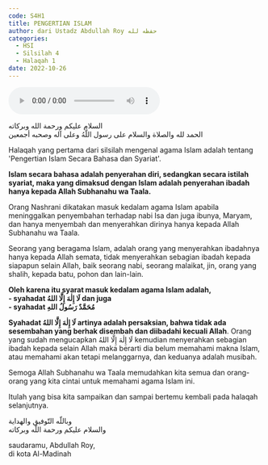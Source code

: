 ```yaml
---
code: S4H1
title: PENGERTIAN ISLAM
author: dari Ustadz Abdullah Roy حفظه لله
categories:
  - HSI
  - Silsilah 4
  - Halaqah 1
date: 2022-10-26
---
```


<audio controls="" src="https://docs.google.com/uc?export=open&id=1PcWWwvSdqtnd1nWhCi_vLBdD4M8mjTKW"></audio>

<div class="dalil">
  السلام عليكم ورحمة الله وبركاته
  <br>
  الحمد لله والصلاة والسلام على رسول اللَّهُ وعلى آله وصحبه أجمعين
</div>

Halaqah yang pertama dari silsilah mengenal agama Islam adalah tentang 'Pengertian Islam Secara Bahasa dan Syariat'.

**Islam secara bahasa adalah penyerahan diri, sedangkan secara istilah syariat, maka yang dimaksud dengan Islam adalah penyerahan ibadah hanya kepada Allah Subhanahu wa Taala.**

Orang Nashrani dikatakan masuk kedalam agama Islam apabila meninggalkan penyembahan terhadap nabi Isa dan juga ibunya, Maryam, dan hanya menyembah dan menyerahkan dirinya hanya kepada Allah Subhanahu wa Taala.

Seorang yang beragama Islam, adalah orang yang menyerahkan ibadahnya hanya kepada Allah semata, tidak menyerahkan sebagian ibadah kepada siapapun selain Allah, baik seorang nabi, seorang malaikat, jin, orang yang shalih, kepada batu, pohon dan lain-lain.

<p><b>
  Oleh karena itu syarat masuk kedalam agama Islam adalah,
  <br>- syahadat لَا إِلٰهَ إِلَّا اللهُ dan juga
  <br>- syahadat مُحَمَّدٌ رَسُولُ اللهِ
  </b>
</p>

**Syahadat لَا إِلٰهَ إِلَّا اللهُ artinya adalah persaksian, bahwa tidak ada sesembahan yang berhak disembah dan diibadahi kecuali Allah**.
Orang yang sudah mengucapkan  لَا إِلٰهَ  إِلَّا اللهُ kemudian menyerahkan sebagian ibadah kepada selain Allah maka berarti dia belum memahami makna Islam, atau memahami akan tetapi melanggarnya, dan keduanya adalah musibah.

Semoga Allah Subhanahu wa Taala memudahkan kita semua dan orang-orang yang kita cintai untuk memahami agama Islam ini.

Itulah yang bisa kita sampaikan dan sampai bertemu kembali pada halaqah selanjutnya.

<div class="dalil">
  وباللّه التّوفيق والهداية
  <br>
  والسلام عليكم ورحمة اللّه وبركاته
</div>

<p class="signature">
  saudaramu, Abdullah Roy,
  <br>di kota Al-Madinah
</p>
